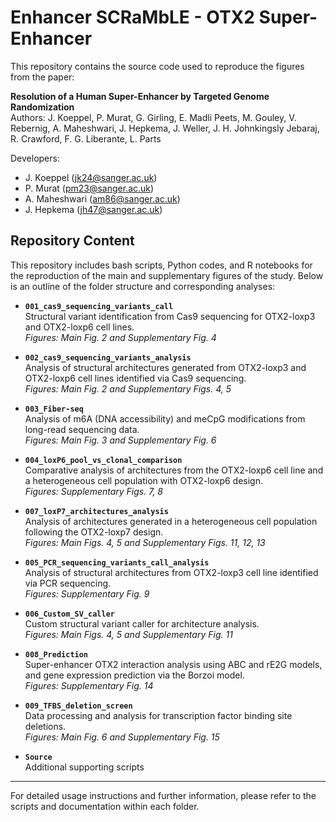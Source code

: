 # Enhancer SCRaMbLE - OTX2 Super-Enhancer

This repository contains the source code used to reproduce the figures from the paper:

**Resolution of a Human Super-Enhancer by Targeted Genome Randomization**  
Authors: J. Koeppel, P. Murat, G. Girling, E. Madli Peets, M. Gouley, V. Rebernig, A. Maheshwari, J. Hepkema, J. Weller, J. H. Johnkingsly Jebaraj, R. Crawford, F. G. Liberante, L. Parts  

Developers:  
- J. Koeppel ([jk24@sanger.ac.uk](mailto:jk24@sanger.ac.uk))  
- P. Murat ([pm23@sanger.ac.uk](mailto:pm23@sanger.ac.uk))  
- A. Maheshwari ([am86@sanger.ac.uk](mailto:am86@sanger.ac.uk))  
- J. Hepkema ([jh47@sanger.ac.uk](mailto:jh47@sanger.ac.uk))  

## Repository Content

This repository includes bash scripts, Python codes, and R notebooks for the reproduction of the main and supplementary figures of the study. Below is an outline of the folder structure and corresponding analyses:

- **`001_cas9_sequencing_variants_call`**  
  Structural variant identification from Cas9 sequencing for OTX2-loxp3 and OTX2-loxp6 cell lines.  
  _Figures: Main Fig. 2 and Supplementary Fig. 4_

- **`002_cas9_sequencing_variants_analysis`**  
  Analysis of structural architectures generated from OTX2-loxp3 and OTX2-loxp6 cell lines identified via Cas9 sequencing.  
  _Figures: Main Fig. 2 and Supplementary Figs. 4, 5_

- **`003_Fiber-seq`**  
  Analysis of m6A (DNA accessibility) and meCpG modifications from long-read sequencing data.  
  _Figures: Main Fig. 3 and Supplementary Fig. 6_

- **`004_loxP6_pool_vs_clonal_comparison`**  
  Comparative analysis of architectures from the OTX2-loxp6 cell line and a heterogeneous cell population with OTX2-loxp6 design.  
  _Figures: Supplementary Figs. 7, 8_

- **`007_loxP7_architectures_analysis`**  
  Analysis of architectures generated in a heterogeneous cell population following the OTX2-loxp7 design.  
  _Figures: Main Figs. 4, 5 and Supplementary Figs. 11, 12, 13_

- **`005_PCR_sequencing_variants_call_analysis`**  
  Analysis of structural architectures from OTX2-loxp3 cell line identified via PCR sequencing.  
  _Figures: Supplementary Fig. 9_

- **`006_Custom_SV_caller`**  
  Custom structural variant caller for architecture analysis.  
  _Figures: Main Figs. 4, 5 and Supplementary Fig. 11_

- **`008_Prediction`**  
  Super-enhancer OTX2 interaction analysis using ABC and rE2G models, and gene expression prediction via the Borzoi model.  
  _Figures: Supplementary Fig. 14_

- **`009_TFBS_deletion_screen`**  
  Data processing and analysis for transcription factor binding site deletions.  
  _Figures: Main Fig. 6 and Supplementary Fig. 15_

- **`Source`**  
  Additional supporting scripts
---

For detailed usage instructions and further information, please refer to the scripts and documentation within each folder.